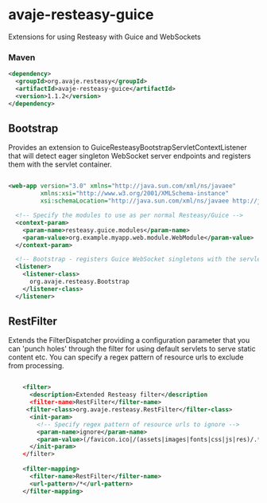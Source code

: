 # avaje-resteasy-guice
Extensions for using Resteasy with Guice and WebSockets 

### Maven 
```xml
<dependency>
  <groupId>org.avaje.resteasy</groupId>
  <artifactId>avaje-resteasy-guice</artifactId>
  <version>1.1.2</version>
</dependency>
```


## Bootstrap
Provides an extension to GuiceResteasyBootstrapServletContextListener that will detect eager singleton WebSocket server endpoints and registers them with the servlet container.

```xml

<web-app version="3.0" xmlns="http://java.sun.com/xml/ns/javaee"
         xmlns:xsi="http://www.w3.org/2001/XMLSchema-instance"
         xsi:schemaLocation="http://java.sun.com/xml/ns/javaee http://java.sun.com/xml/ns/javaee/web-app_3_0.xsd">

  <!-- Specify the modules to use as per normal Resteasy/Guice -->
  <context-param>
    <param-name>resteasy.guice.modules</param-name>
    <param-value>org.example.myapp.web.module.WebModule</param-value>
  </context-param>

  <!-- Bootstrap - registers Guice WebSocket singletons with the servlet container for you -->
  <listener>
    <listener-class>
      org.avaje.resteasy.Bootstrap
    </listener-class>
  </listener>

```


## RestFilter
Extends the FilterDispatcher providing a configuration parameter that you can 'punch holes' through the filter for using default servlets to serve static content etc. You can specify a regex pattern of resource urls to exclude from processing.

```xml

    <filter>
      <description>Extended Resteasy filter</description
      <filter-name>RestFilter</filter-name>
     <filter-class>org.avaje.resteasy.RestFilter</filter-class>
      <init-param>
        <!-- Specify regex pattern of resource urls to ignore -->
        <param-name>ignore</param-name>
        <param-value>(/favicon.ico|/(assets|images|fonts|css|js|res)/.*)</param-value>
      </init-param>
    </filter>
 
    <filter-mapping>
      <filter-name>RestFilter</filter-name>
      <url-pattern>/*</url-pattern>
    </filter-mapping>

```
